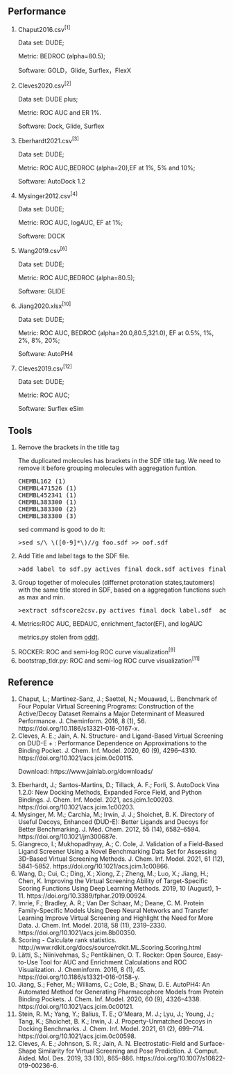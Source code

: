 <h2>Performance</h2>
<ol>
<li>Chaput2016.csv<sup>[1]</sup></li>
<p>Data set: DUDE;</p>
<p>Metric: BEDROC (alpha=80.5);</p>
<p>Software: GOLD，Glide, Surflex，FlexX</p>  
<li>Cleves2020.csv<sup>[2]</sup></li>
<p>Data set: DUDE plus;</p>
<p>Metric: ROC AUC and ER 1%.</p>
<p>Software: Dock, Glide, Surflex</p>
<li>Eberhardt2021.csv<sup>[3]</sup></li>
<p>Data set: DUDE;</p>
<p>Metric: ROC AUC,BEDROC (alpha=20),EF at 1%, 5% and 10%;</p>
<p>Software: AutoDock 1.2</p>
<li>Mysinger2012.csv<sup>[4]</sup></li>
<p>Data set: DUDE;</p>
<p>Metric: ROC AUC, logAUC, EF at 1%;</p>
<p>Software: DOCK</p>
<li>Wang2019.csv<sup>[6]</sup></li>
<p>Data set: DUDE;</p>
<p>Metric: ROC AUC,BEDROC (alpha=80.5);</p>
<p>Software: GLIDE</p>

<li>Jiang2020.xlsx<sup>[10]</sup></li>
<p>Data set: DUDE;</p>
<p>Metric: ROC AUC, BEDROC (alpha=20.0,80.5,321.0), EF at 0.5%, 1%, 2%, 8%, 20%;</p>
<p>Software: AutoPH4</p>

<li>Cleves2019.csv<sup>[12]</sup></li>
<p>Data set: DUDE;</p>
<p>Metric: ROC AUC;</p>
<p>Software: Surflex eSim</p>  
</ol>

<h2>Tools</h2>
<ol>
<li>Remove the brackets in the title tag</li>
<p>The duplicated molecules has brackets in the SDF title tag. We need to remove it before grouping molecules with aggregation funtion.</p>
<pre line="1" lang="python">
CHEMBL162 (1)
CHEMBL471526 (1)
CHEMBL452341 (1)
CHEMBL383300 (1)
CHEMBL383300 (2)
CHEMBL383300 (3)
</pre>
<p>sed command is good to do it:</p>
<pre line="1" lang="python">
>sed s/\ \([0-9]*\)//g foo.sdf >> oof.sdf
</pre>
<li>Add Title and label tags to the SDF file.</li>
<pre line="1" lang="python">
>add_label_to_sdf.py actives_final_dock.sdf actives_final_dock_label.sdf active
</pre>
<li>Group together of molecules (differnet protonation states,tautomers) with the same title stored in SDF, based on a aggregation functions such as max and min.</li>
<pre line="1" lang="python">
>extract_sdfscore2csv.py actives_final_dock_label.sdf  actives_score.csv Chemgauss4 min
</pre>
<li>Metrics:ROC AUC, BEDAUC, enrichment_factor(EF), and logAUC</li>
<p>metrics.py stolen from <a href="https://github.com/oddt/oddt">oddt</a>.</p>

<li>ROCKER: ROC and semi-log ROC curve visualization<sup>[9]</sup></li>

<li>bootstrap_tldr.py: ROC and semi-log ROC curve visualization<sup>[11]</sup></li>

</ol>

<h2>Reference</h2>
<ol>
<li>Chaput, L.; Martinez-Sanz, J.; Saettel, N.; Mouawad, L. Benchmark of Four Popular Virtual Screening Programs: Construction of the Active/Decoy Dataset Remains a Major Determinant of Measured Performance. J. Cheminform. 2016, 8 (1), 56. https://doi.org/10.1186/s13321-016-0167-x.</li>
<li>Cleves, A. E.; Jain, A. N. Structure- and Ligand-Based Virtual Screening on DUD-E + : Performance Dependence on Approximations to the Binding Pocket. J. Chem. Inf. Model. 2020, 60 (9), 4296–4310. https://doi.org/10.1021/acs.jcim.0c00115.</li>
<p>Download: https://www.jainlab.org/downloads/</p>
<li>Eberhardt, J.; Santos-Martins, D.; Tillack, A. F.; Forli, S. AutoDock Vina 1.2.0: New Docking Methods, Expanded Force Field, and Python Bindings. J. Chem. Inf. Model. 2021, acs.jcim.1c00203. https://doi.org/10.1021/acs.jcim.1c00203.</li>
<li>Mysinger, M. M.; Carchia, M.; Irwin, J. J.; Shoichet, B. K. Directory of Useful Decoys, Enhanced (DUD-E): Better Ligands and Decoys for Better Benchmarking. J. Med. Chem. 2012, 55 (14), 6582–6594. https://doi.org/10.1021/jm300687e.</li>
<li>Giangreco, I.; Mukhopadhyay, A.; C. Cole, J. Validation of a Field-Based Ligand Screener Using a Novel Benchmarking Data Set for Assessing 3D-Based Virtual Screening Methods. J. Chem. Inf. Model. 2021, 61 (12), 5841–5852. https://doi.org/10.1021/acs.jcim.1c00866.</li>
<li>Wang, D.; Cui, C.; Ding, X.; Xiong, Z.; Zheng, M.; Luo, X.; Jiang, H.; Chen, K. Improving the Virtual Screening Ability of Target-Specific Scoring Functions Using Deep Learning Methods. 2019, 10 (August), 1–11. https://doi.org/10.3389/fphar.2019.00924.</li>
<li>Imrie, F.; Bradley, A. R.; Van Der Schaar, M.; Deane, C. M. Protein Family-Specific Models Using Deep Neural Networks and Transfer Learning Improve Virtual Screening and Highlight the Need for More Data. J. Chem. Inf. Model. 2018, 58 (11), 2319–2330. https://doi.org/10.1021/acs.jcim.8b00350.</li>  
<li>Scoring - Calculate rank statistics. http://www.rdkit.org/docs/source/rdkit.ML.Scoring.Scoring.html</li>
<li>Lätti, S.; Niinivehmas, S.; Pentikäinen, O. T. Rocker: Open Source, Easy-to-Use Tool for AUC and Enrichment Calculations and ROC Visualization. J. Cheminform. 2016, 8 (1), 45. https://doi.org/10.1186/s13321-016-0158-y.</li>
<li>Jiang, S.; Feher, M.; Williams, C.; Cole, B.; Shaw, D. E. AutoPH4: An Automated Method for Generating Pharmacophore Models from Protein Binding Pockets. J. Chem. Inf. Model. 2020, 60 (9), 4326–4338. https://doi.org/10.1021/acs.jcim.0c00121.</li>
<li>Stein, R. M.; Yang, Y.; Balius, T. E.; O’Meara, M. J.; Lyu, J.; Young, J.; Tang, K.; Shoichet, B. K.; Irwin, J. J. Property-Unmatched Decoys in Docking Benchmarks. J. Chem. Inf. Model. 2021, 61 (2), 699–714. https://doi.org/10.1021/acs.jcim.0c00598.</li>
<li>Cleves, A. E.; Johnson, S. R.; Jain, A. N. Electrostatic-Field and Surface-Shape Similarity for Virtual Screening and Pose Prediction. J. Comput. Aided. Mol. Des. 2019, 33 (10), 865–886. https://doi.org/10.1007/s10822-019-00236-6.</li>  
</ol>
